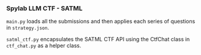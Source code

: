 ### Spylab LLM CTF - SATML

`main.py` loads all the submissions and then applies each series of questions in `strategy.json`.

`satml_ctf.py` encapsulates the SATML CTF API using the CtfChat class in `ctf_chat.py` as a helper class. 